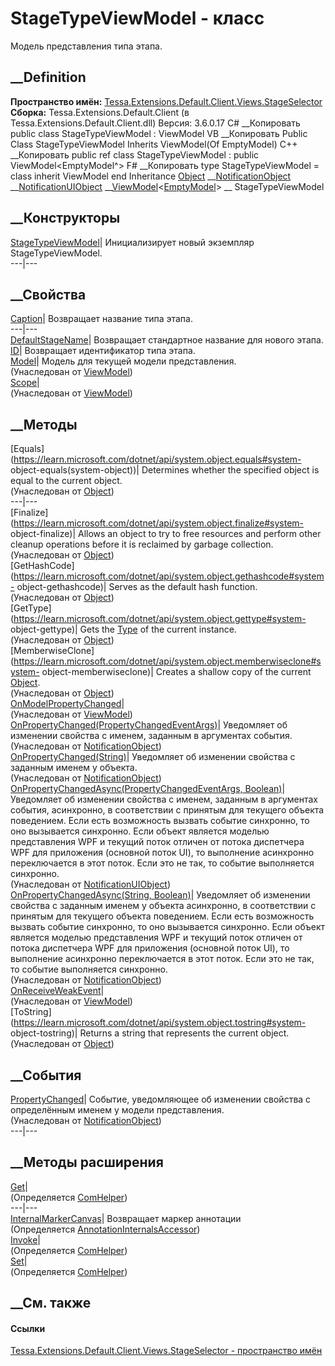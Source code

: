 # StageTypeViewModel - класс
Модель представления типа этапа.
## __Definition
 **Пространство имён:**
[Tessa.Extensions.Default.Client.Views.StageSelector](N_Tessa_Extensions_Default_Client_Views_StageSelector.htm)  
 **Сборка:** Tessa.Extensions.Default.Client (в
Tessa.Extensions.Default.Client.dll) Версия: 3.6.0.17
C# __Копировать
     public class StageTypeViewModel : ViewModel<EmptyModel>
VB __Копировать
     Public Class StageTypeViewModel
    	Inherits ViewModel(Of EmptyModel)
C++ __Копировать
     public ref class StageTypeViewModel : public ViewModel<EmptyModel^>
F# __Копировать
     type StageTypeViewModel = 
        class
            inherit ViewModel<EmptyModel>
        end
Inheritance
    [Object](https://learn.microsoft.com/dotnet/api/system.object) __[NotificationObject](T_Tessa_Platform_NotificationObject.htm) __[NotificationUIObject](T_Tessa_UI_NotificationUIObject.htm) __[ViewModel](T_Tessa_UI_ViewModel_1.htm)<[EmptyModel](T_Tessa_UI_EmptyModel.htm)> __ StageTypeViewModel
##  __Конструкторы
[StageTypeViewModel](M_Tessa_Extensions_Default_Client_Views_StageSelector_StageTypeViewModel__ctor.htm)|
Инициализирует новый экземпляр StageTypeViewModel.  
---|---  
## __Свойства
[Caption](P_Tessa_Extensions_Default_Client_Views_StageSelector_StageTypeViewModel_Caption.htm)|
Возвращает название типа этапа.  
---|---  
[DefaultStageName](P_Tessa_Extensions_Default_Client_Views_StageSelector_StageTypeViewModel_DefaultStageName.htm)|
Возвращает стандартное название для нового этапа.  
[ID](P_Tessa_Extensions_Default_Client_Views_StageSelector_StageTypeViewModel_ID.htm)|
Возвращает идентификатор типа этапа.  
[Model](P_Tessa_UI_ViewModel_1_Model.htm)|  Модель для текущей модели
представления.  
(Унаследован от [ViewModel<TModel>](T_Tessa_UI_ViewModel_1.htm))  
[Scope](P_Tessa_UI_ViewModel_1_Scope.htm)|  
(Унаследован от [ViewModel<TModel>](T_Tessa_UI_ViewModel_1.htm))  
##  __Методы
[Equals](https://learn.microsoft.com/dotnet/api/system.object.equals#system-
object-equals\(system-object\))| Determines whether the specified object is
equal to the current object.  
(Унаследован от
[Object](https://learn.microsoft.com/dotnet/api/system.object))  
---|---  
[Finalize](https://learn.microsoft.com/dotnet/api/system.object.finalize#system-
object-finalize)| Allows an object to try to free resources and perform other
cleanup operations before it is reclaimed by garbage collection.  
(Унаследован от
[Object](https://learn.microsoft.com/dotnet/api/system.object))  
[GetHashCode](https://learn.microsoft.com/dotnet/api/system.object.gethashcode#system-
object-gethashcode)| Serves as the default hash function.  
(Унаследован от
[Object](https://learn.microsoft.com/dotnet/api/system.object))  
[GetType](https://learn.microsoft.com/dotnet/api/system.object.gettype#system-
object-gettype)| Gets the
[Type](https://learn.microsoft.com/dotnet/api/system.type) of the current
instance.  
(Унаследован от
[Object](https://learn.microsoft.com/dotnet/api/system.object))  
[MemberwiseClone](https://learn.microsoft.com/dotnet/api/system.object.memberwiseclone#system-
object-memberwiseclone)| Creates a shallow copy of the current
[Object](https://learn.microsoft.com/dotnet/api/system.object).  
(Унаследован от
[Object](https://learn.microsoft.com/dotnet/api/system.object))  
[OnModelPropertyChanged](M_Tessa_UI_ViewModel_1_OnModelPropertyChanged.htm)|  
(Унаследован от [ViewModel<TModel>](T_Tessa_UI_ViewModel_1.htm))  
[OnPropertyChanged(PropertyChangedEventArgs)](M_Tessa_Platform_NotificationObject_OnPropertyChanged.htm)|
Уведомляет об изменении свойства с именем, заданным в аргументах события.  
(Унаследован от [NotificationObject](T_Tessa_Platform_NotificationObject.htm))  
[OnPropertyChanged(String)](M_Tessa_Platform_NotificationObject_OnPropertyChanged_1.htm)|
Уведомляет об изменении свойства с заданным именем у объекта.  
(Унаследован от [NotificationObject](T_Tessa_Platform_NotificationObject.htm))  
[OnPropertyChangedAsync(PropertyChangedEventArgs,
Boolean)](M_Tessa_UI_NotificationUIObject_OnPropertyChangedAsync.htm)|
Уведомляет об изменении свойства с именем, заданным в аргументах события,
асинхронно, в соответствии с принятым для текущего объекта поведением. Если
есть возможность вызвать событие синхронно, то оно вызывается синхронно. Если
объект является моделью представления WPF и текущий поток отличен от потока
диспетчера WPF для приложения (основной поток UI), то выполнение асинхронно
переключается в этот поток. Если это не так, то событие выполняется синхронно.  
(Унаследован от [NotificationUIObject](T_Tessa_UI_NotificationUIObject.htm))  
[OnPropertyChangedAsync(String,
Boolean)](M_Tessa_Platform_NotificationObject_OnPropertyChangedAsync_1.htm)|
Уведомляет об изменении свойства с заданным именем у объекта асинхронно, в
соответствии с принятым для текущего объекта поведением. Если есть возможность
вызвать событие синхронно, то оно вызывается синхронно. Если объект является
моделью представления WPF и текущий поток отличен от потока диспетчера WPF для
приложения (основной поток UI), то выполнение асинхронно переключается в этот
поток. Если это не так, то событие выполняется синхронно.  
(Унаследован от [NotificationObject](T_Tessa_Platform_NotificationObject.htm))  
[OnReceiveWeakEvent](M_Tessa_UI_ViewModel_1_OnReceiveWeakEvent.htm)|  
(Унаследован от [ViewModel<TModel>](T_Tessa_UI_ViewModel_1.htm))  
[ToString](https://learn.microsoft.com/dotnet/api/system.object.tostring#system-
object-tostring)| Returns a string that represents the current object.  
(Унаследован от
[Object](https://learn.microsoft.com/dotnet/api/system.object))  
##  __События
[PropertyChanged](E_Tessa_Platform_NotificationObject_PropertyChanged.htm)|
Событие, уведомляющее об изменении свойства с определённым именем у модели
представления.  
(Унаследован от [NotificationObject](T_Tessa_Platform_NotificationObject.htm))  
---|---  
##  __Методы расширения
[Get](M_Tessa_Extensions_Default_Client_EDS_ComHelper_Get.htm)|  
(Определяется
[ComHelper](T_Tessa_Extensions_Default_Client_EDS_ComHelper.htm))  
---|---  
[InternalMarkerCanvas](M_Tessa_UI_Views_Charting_Annotations_AnnotationInternalsAccessor_InternalMarkerCanvas.htm)|
Возвращает маркер аннотации  
(Определяется
[AnnotationInternalsAccessor](T_Tessa_UI_Views_Charting_Annotations_AnnotationInternalsAccessor.htm))  
[Invoke](M_Tessa_Extensions_Default_Client_EDS_ComHelper_Invoke.htm)|  
(Определяется
[ComHelper](T_Tessa_Extensions_Default_Client_EDS_ComHelper.htm))  
[Set](M_Tessa_Extensions_Default_Client_EDS_ComHelper_Set.htm)|  
(Определяется
[ComHelper](T_Tessa_Extensions_Default_Client_EDS_ComHelper.htm))  
##  __См. также
#### Ссылки
[Tessa.Extensions.Default.Client.Views.StageSelector - пространство
имён](N_Tessa_Extensions_Default_Client_Views_StageSelector.htm)
